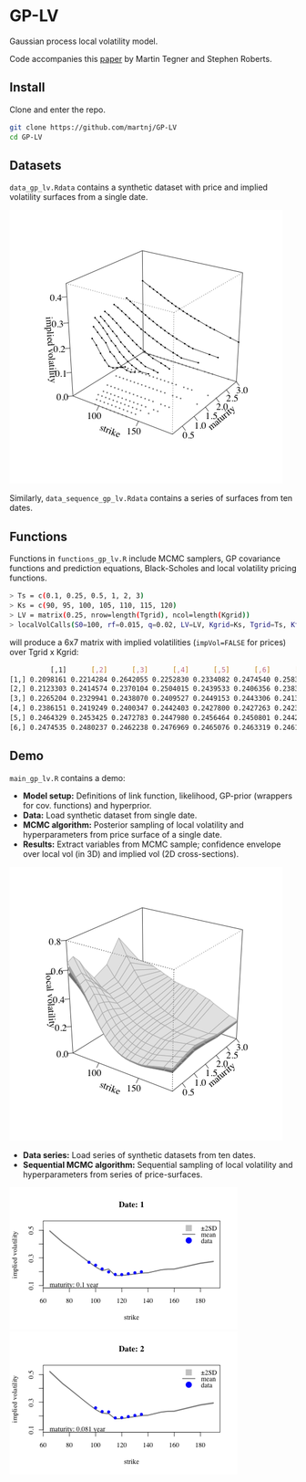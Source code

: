 # GP-LV
Gaussian process local volatility model.

Code accompanies this [paper](https://arxiv.org/abs/1901.06021) by Martin Tegner and Stephen Roberts.

## Install

Clone and enter the repo.

```bash
git clone https://github.com/martnj/GP-LV
cd GP-LV
```

## Datasets

`data_gp_lv.Rdata` contains a synthetic dataset with price and implied volatility surfaces from a single date. 

![fig1](fig1.png)

Similarly, `data_sequence_gp_lv.Rdata` contains a series of surfaces from ten dates.

## Functions

Functions in `functions_gp_lv.R` include MCMC samplers, GP covariance functions and prediction equations, Black-Scholes and local volatility pricing functions.

```bash
> Ts = c(0.1, 0.25, 0.5, 1, 2, 3)
> Ks = c(90, 95, 100, 105, 110, 115, 120)
> LV = matrix(0.25, nrow=length(Tgrid), ncol=length(Kgrid))
> localVolCalls(S0=100, rf=0.015, q=0.02, LV=LV, Kgrid=Ks, Tgrid=Ts, KflatExt=100*seq(0.1, 4, by=0.2), impVol=TRUE)
```
will produce a 6x7 matrix with implied volatilities (`impVol=FALSE` for prices) over Tgrid x Kgrid:

```bash
          [,1]      [,2]      [,3]      [,4]      [,5]      [,6]      [,7]
[1,] 0.2098161 0.2214284 0.2642055 0.2252830 0.2334082 0.2474540 0.2583035
[2,] 0.2123303 0.2414574 0.2370104 0.2504015 0.2439533 0.2406356 0.2383015
[3,] 0.2265204 0.2329941 0.2438070 0.2409527 0.2449153 0.2443306 0.2413687
[4,] 0.2386151 0.2419249 0.2400347 0.2442403 0.2427800 0.2427263 0.2423808
[5,] 0.2464329 0.2453425 0.2472783 0.2447980 0.2456464 0.2450801 0.2442844
[6,] 0.2474535 0.2480237 0.2462238 0.2476969 0.2465076 0.2463319 0.2461990
```

## Demo

`main_gp_lv.R` contains a demo:

* **Model setup:** Definitions of link function, likelihood, GP-prior (wrappers for cov. functions) and hyperprior.
* **Data:** Load synthetic dataset from single date.
* **MCMC algorithm:** Posterior sampling of local volatility and hyperparameters from price surface of a single date.
* **Results:** Extract variables from MCMC sample; confidence envelope over local vol (in 3D) and implied vol (2D cross-sections).

![fig3](fig3.png)

* **Data series:** Load series of synthetic datasets from ten dates.
* **Sequential MCMC algorithm:** Sequential sampling of local volatility and hyperparameters from series of price-surfaces.

![fig4](fig4_1.png) ![fig4](fig4_2.png)

